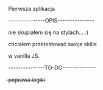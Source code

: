 Pierwsza aplikacja 

---------------OPIS---------------

nie skupiałem się na stylach... :( 

chciałem przetestować swoje skille

w vanilla JS.

---------------TO-DO--------------

 ̶p̶o̶p̶r̶a̶w̶a̶ ̶l̶o̶g̶i̶k̶i
